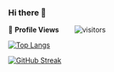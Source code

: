 ### Hi there 👋

<!--
**aryanchandrakar/aryanchandrakar** is a ✨ _special_ ✨ repository because its `README.md` (this file) appears on your GitHub profile.
-->


<!--  PROFILES VIEWS -->
🌱 **Profile Views**&nbsp;&nbsp;&nbsp;&nbsp;&nbsp;&nbsp;&nbsp;
![visitors](https://profile-counter.glitch.me/aryanchandrakar/count.svg?align=center)
<!--  TOP LANGUAGES STATISTICS -->
 [![Top Langs](https://github-readme-stats.vercel.app/api/top-langs/?username=aryanchandrakar&theme=dark&layout=compact&align=right&width=40%)](https://github.com/aryanchandrakar/github-readme-stats)
<!--  CONTRIBUTION AND STREAK BLOCK -->
 [![GitHub Streak](https://github-readme-streak-stats.herokuapp.com/?user=aryanchandrakar&currStreakNum=2FD3EB&fire=pink&sideLabels=F00&theme=nightowl)](https://git.io/streak-stats)       
      
<!--
---
 
Here are some ideas to get you started:

- 🔭 I’m currently working on ...
- 🌱 I’m currently learning ...
- 👯 I’m looking to collaborate on ...
- 🤔 I’m looking for help with ...
- 💬 Ask me about ...
- 📫 How to reach me: ...
- 😄 Pronouns: ...
- ⚡ Fun fact: ...
-->
